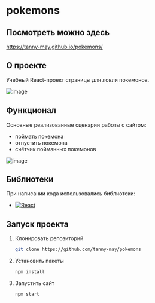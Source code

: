 # pokemons

## Посмотреть можно здесь 
https://tanny-may.github.io/pokemons/

## О проекте
Учебный React-проект страницы для ловли покемонов.

![image](https://github.com/tanny-may/)

## Функционал
Основные реализованные сценарии работы с сайтом:
* поймать покемона
* отпустить покемона
* счётчик пойманных покемонов
  
![image](https://github.com/tanny-may/)

## Библиотеки
При написании кода использовались библиотеки:
* [![React][React.js]][React-url]

## Запуск проекта
1. Клонировать репозиторий
   ```sh
   git clone https://github.com/tanny-may/pokemons
   ```
2. Установить пакеты
   ```sh
   npm install
   ```
3. Запустить сайт
   ```sh
   npm start
   ```

<!-- MARKDOWN LINKS & IMAGES -->
[React.js]: https://img.shields.io/badge/React-20232A?style=flat&logo=react&logoColor=61DAFB
[React-url]: https://reactjs.org/
